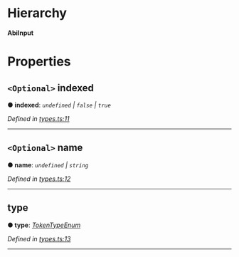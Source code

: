 

# Hierarchy

**AbiInput**

# Properties

<a id="indexed"></a>

## `<Optional>` indexed

**● indexed**: *`undefined` \| `false` \| `true`*

*Defined in [types.ts:11](https://github.com/paritytech/js-libs/blob/be2fdbd/packages/abi/src/types.ts#L11)*

___
<a id="name"></a>

## `<Optional>` name

**● name**: *`undefined` \| `string`*

*Defined in [types.ts:12](https://github.com/paritytech/js-libs/blob/be2fdbd/packages/abi/src/types.ts#L12)*

___
<a id="type"></a>

##  type

**● type**: *[TokenTypeEnum](../modules/_types_.md#tokentypeenum)*

*Defined in [types.ts:13](https://github.com/paritytech/js-libs/blob/be2fdbd/packages/abi/src/types.ts#L13)*

___

